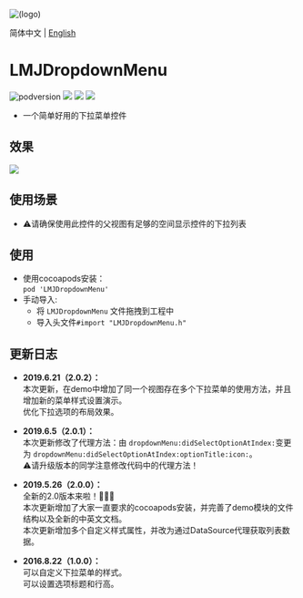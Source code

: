 ![(logo)](https://avatars2.githubusercontent.com/u/15794032?s=460&v=4)

简体中文 | [English](./README.en.md)             

# LMJDropdownMenu

![podversion](https://img.shields.io/cocoapods/v/LMJDropdownMenu.svg?style=flat)
![](https://img.shields.io/cocoapods/p/LMJDropdownMenu.svg?style=flat)
![](https://img.shields.io/badge/language-oc-orange.svg)
![](https://img.shields.io/cocoapods/l/LMJDropdownMenu.svg?style=flat)

- 一个简单好用的下拉菜单控件
       
          
## 效果                              
![](https://github.com/JerryLMJ/LMJDropdownMenu/raw/master/demo1.gif)        


## 使用场景
- ⚠️请确保使用此控件的父视图有足够的空间显示控件的下拉列表


## 使用
* 使用cocoapods安装：               
`pod 'LMJDropdownMenu'`
* 手动导入:             
    * 将 `LMJDropdownMenu` 文件拖拽到工程中
    * 导入头文件`#import "LMJDropdownMenu.h"`
    

## 更新日志
- **2019.6.21（2.0.2）：**                                                            
本次更新，在demo中增加了同一个视图存在多个下拉菜单的使用方法，并且增加新的菜单样式设置演示。                
优化下拉选项的布局效果。                          

- **2019.6.5（2.0.1）：**                                                     
本次更新修改了代理方法：由 `dropdownMenu:didSelectOptionAtIndex:`变更为 `dropdownMenu:didSelectOptionAtIndex:optionTitle:icon:`。                     
⚠️请升级版本的同学注意修改代码中的代理方法！                        

- **2019.5.26（2.0.0）：**                                          
全新的2.0版本来啦！🎉🎉🎉               
本次更新增加了大家一直要求的cocoapods安装，并完善了demo模块的文件结构以及全新的中英文文档。         
本次更新增加多个自定义样式属性，并改为通过DataSource代理获取列表数据。              

- **2016.8.22（1.0.0）：**                               
可以自定义下拉菜单的样式。                        
可以设置选项标题和行高。                                        
